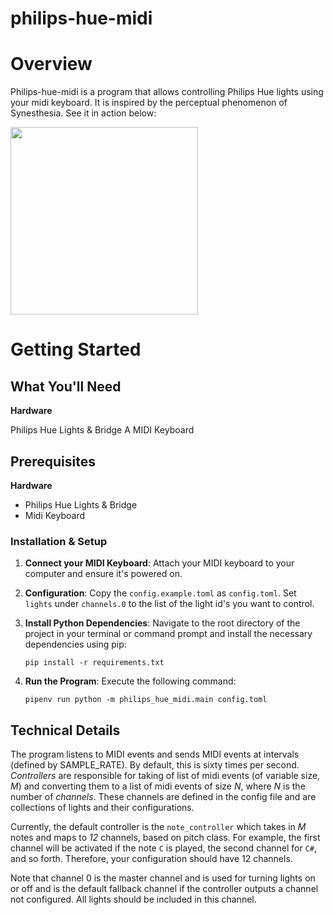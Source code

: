 # philips-hue-midi

# Overview

Philips-hue-midi is a program that allows controlling Philips Hue lights using your midi keyboard. It is inspired by the
perceptual phenomenon of Synesthesia. See it in action below:

  <img src="docs/demo.gif" width="300px">

# Getting Started

## What You'll Need

**Hardware**

Philips Hue Lights & Bridge
A MIDI Keyboard

## Prerequisites

**Hardware**

- Philips Hue Lights & Bridge
- Midi Keyboard

### Installation & Setup

1. **Connect your MIDI Keyboard**: Attach your MIDI keyboard to your computer and ensure it's powered on.

2. **Configuration**: Copy the `config.example.toml` as `config.toml`. Set `lights` under `channels.0` to the list of
   the light id's you want to control.

3. **Install Python Dependencies**: Navigate to the root directory of the project in your terminal or command prompt and
   install the necessary dependencies using pip:
   ```
   pip install -r requirements.txt
   ```
5. **Run the Program**: Execute the following command:
   ```
   pipenv run python -m philips_hue_midi.main config.toml
   ```

## Technical Details

The program listens to MIDI events and sends MIDI events at intervals (defined by SAMPLE_RATE). By default,
this is sixty times per second. *Controllers* are responsible for taking of list of midi events (of variable size, *M*)
and converting them to a list of midi events of size *N*, where *N* is the number of *channels*. These channels are
defined in the config file and are collections of lights and their configurations.

Currently, the default controller is the `note_controller` which takes in *M* notes and maps to *12* channels, based on
pitch class. For example, the first channel will be activated if the note `C` is played, the second channel for `C#`,
and so forth. Therefore, your configuration should have 12 channels.

Note that channel 0 is the master channel and is used for turning lights on or off and is the default fallback channel
if the controller outputs a channel not configured. All lights should be included in this channel.




